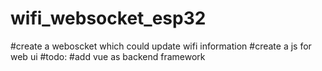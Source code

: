 # wifi_websocket_esp32
#create a weboscket which could update wifi information
#create a js for web ui
#todo:
#add vue as backend framework
